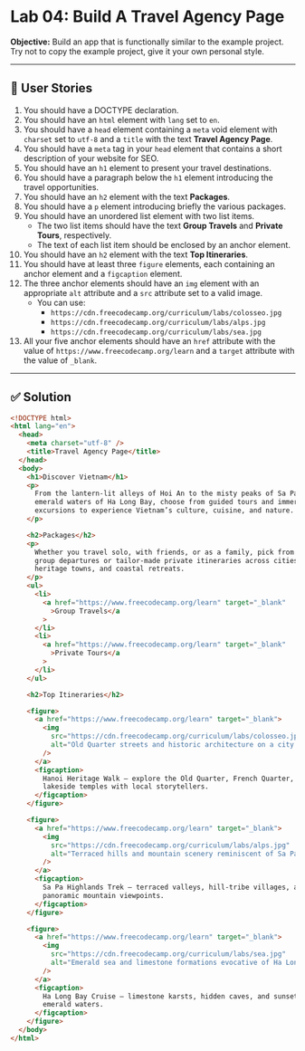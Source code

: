 # Lab 04: Build A Travel Agency Page

**Objective:** Build an app that is functionally similar to the example project. Try not to copy the example project, give it your own personal style.

---

## 🧾 User Stories

1. You should have a DOCTYPE declaration.
2. You should have an `html` element with `lang` set to `en`.
3. You should have a `head` element containing a `meta` void element with `charset` set to `utf-8` and a `title` with the text **Travel Agency Page**.
4. You should have a `meta` tag in your `head` element that contains a short description of your website for SEO.
5. You should have an `h1` element to present your travel destinations.
6. You should have a paragraph below the `h1` element introducing the travel opportunities.
7. You should have an `h2` element with the text **Packages**.
8. You should have a `p` element introducing briefly the various packages.
9. You should have an unordered list element with two list items.
   - The two list items should have the text **Group Travels** and **Private Tours**, respectively.
   - The text of each list item should be enclosed by an anchor element.
10. You should have an `h2` element with the text **Top Itineraries**.
11. You should have at least three `figure` elements, each containing an anchor element and a `figcaption` element.
12. The three anchor elements should have an `img` element with an appropriate `alt` attribute and a `src` attribute set to a valid image.
    - You can use:
      - `https://cdn.freecodecamp.org/curriculum/labs/colosseo.jpg`
      - `https://cdn.freecodecamp.org/curriculum/labs/alps.jpg`
      - `https://cdn.freecodecamp.org/curriculum/labs/sea.jpg`
13. All your five anchor elements should have an `href` attribute with the value of `https://www.freecodecamp.org/learn` and a `target` attribute with the value of `_blank`.

---

## ✅ Solution

```html
<!DOCTYPE html>
<html lang="en">
  <head>
    <meta charset="utf-8" />
    <title>Travel Agency Page</title>
  </head>
  <body>
    <h1>Discover Vietnam</h1>
    <p>
      From the lantern-lit alleys of Hoi An to the misty peaks of Sa Pa and the
      emerald waters of Ha Long Bay, choose from guided tours and immersive
      excursions to experience Vietnam’s culture, cuisine, and nature.
    </p>

    <h2>Packages</h2>
    <p>
      Whether you travel solo, with friends, or as a family, pick from flexible
      group departures or tailor-made private itineraries across cities,
      heritage towns, and coastal retreats.
    </p>
    <ul>
      <li>
        <a href="https://www.freecodecamp.org/learn" target="_blank"
          >Group Travels</a
        >
      </li>
      <li>
        <a href="https://www.freecodecamp.org/learn" target="_blank"
          >Private Tours</a
        >
      </li>
    </ul>

    <h2>Top Itineraries</h2>

    <figure>
      <a href="https://www.freecodecamp.org/learn" target="_blank">
        <img
          src="https://cdn.freecodecamp.org/curriculum/labs/colosseo.jpg"
          alt="Old Quarter streets and historic architecture on a city heritage walk in Hanoi"
        />
      </a>
      <figcaption>
        Hanoi Heritage Walk — explore the Old Quarter, French Quarter, and
        lakeside temples with local storytellers.
      </figcaption>
    </figure>

    <figure>
      <a href="https://www.freecodecamp.org/learn" target="_blank">
        <img
          src="https://cdn.freecodecamp.org/curriculum/labs/alps.jpg"
          alt="Terraced hills and mountain scenery reminiscent of Sa Pa's highlands"
        />
      </a>
      <figcaption>
        Sa Pa Highlands Trek — terraced valleys, hill-tribe villages, and
        panoramic mountain viewpoints.
      </figcaption>
    </figure>

    <figure>
      <a href="https://www.freecodecamp.org/learn" target="_blank">
        <img
          src="https://cdn.freecodecamp.org/curriculum/labs/sea.jpg"
          alt="Emerald sea and limestone formations evocative of Ha Long Bay"
        />
      </a>
      <figcaption>
        Ha Long Bay Cruise — limestone karsts, hidden caves, and sunset sails on
        emerald waters.
      </figcaption>
    </figure>
  </body>
</html>
```
